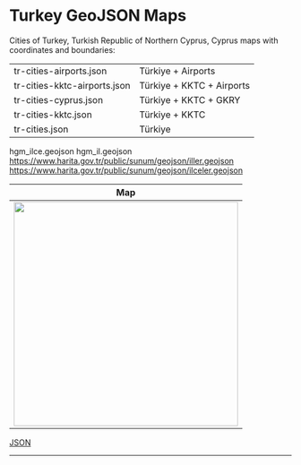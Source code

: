 # Turkey GeoJSON Maps

Cities of Turkey, Turkish Republic of Northern Cyprus, Cyprus maps with coordinates and boundaries:

|||
| ------------- |:-------------|
| tr-cities-airports.json | Türkiye + Airports |
| tr-cities-kktc-airports.json | Türkiye + KKTC + Airports |
| tr-cities-cyprus.json | Türkiye + KKTC + GKRY |
| tr-cities-kktc.json | Türkiye + KKTC |
| tr-cities.json | Türkiye |
hgm_ilce.geojson
hgm_il.geojson
https://www.harita.gov.tr/public/sunum/geojson/iller.geojson
https://www.harita.gov.tr/public/sunum/geojson/ilceler.geojson

| Map |
|:-------------------------:|
|<img height="400" src="map.png"> |
[JSON](tr-cities-kktc-airports.json)

***
